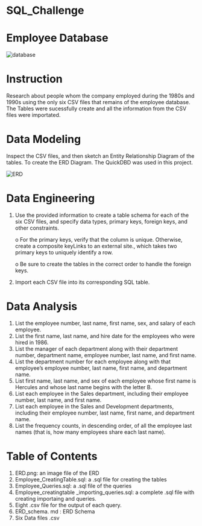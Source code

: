 # SQL_Challenge
# Employee Database

![database](https://github.com/user-attachments/assets/f44047a6-2e17-4486-aff6-f7cec40d1b6b)


# Instruction

Research about people whom the company employed during the 1980s and 
1990s using the only six CSV files that remains of the employee database.
The Tables were sucessfully create and all the information from the
CSV files were importated.

# Data Modeling

Inspect the CSV files, and then sketch an Entity Relationship Diagram 
of the tables. To create the ERD Diagram. The QuickDBD was used in this project.

![ERD](https://github.com/user-attachments/assets/8a9db637-46d0-4745-854e-4dbfcf17e653)


# Data Engineering

1. Use the provided information to create a table schema for each of the six CSV files, and specify data types, primary keys, foreign keys, and other constraints.

   o For the primary keys, verify that the column is unique. Otherwise, create a composite keyLinks to an external site., which takes two primary keys to uniquely identify a row.
   
   o Be sure to create the tables in the correct order to handle the foreign keys.
   
2. Import each CSV file into its corresponding SQL table.

# Data Analysis

1.    List the employee number, last name, first name, sex, and salary of each employee.
2.    List the first name, last name, and hire date for the employees who were hired in 1986.
3.    List the manager of each department along with their department number, department name, employee number, last name, and first name.
4.    List the department number for each employee along with that employee’s employee number, last name, first name, and department name.
5.    List first name, last name, and sex of each employee whose first name is Hercules and whose last name begins with the letter B.
6.    List each employee in the Sales department, including their employee number, last name, and first name.
7.    List each employee in the Sales and Development departments, including their employee number, last name, first name, and department name.
8.    List the frequency counts, in descending order, of all the employee last names (that is, how many employees share each last name).


# Table of Contents 

 1. ERD.png: an image file of the ERD
 2. Employee_CreatingTable.sql: a .sql file for creating the tables
 3. Employee_Queries.sql: a .sql file of the queries
 4. Employee_creatingtable _importing_queries.sql: a complete .sql file with creating importaing and queries.
 5. Eight .csv file for the output of each query.
 6. ERD_schema. md : ERD Schema
 7. Six Data files .csv
 
